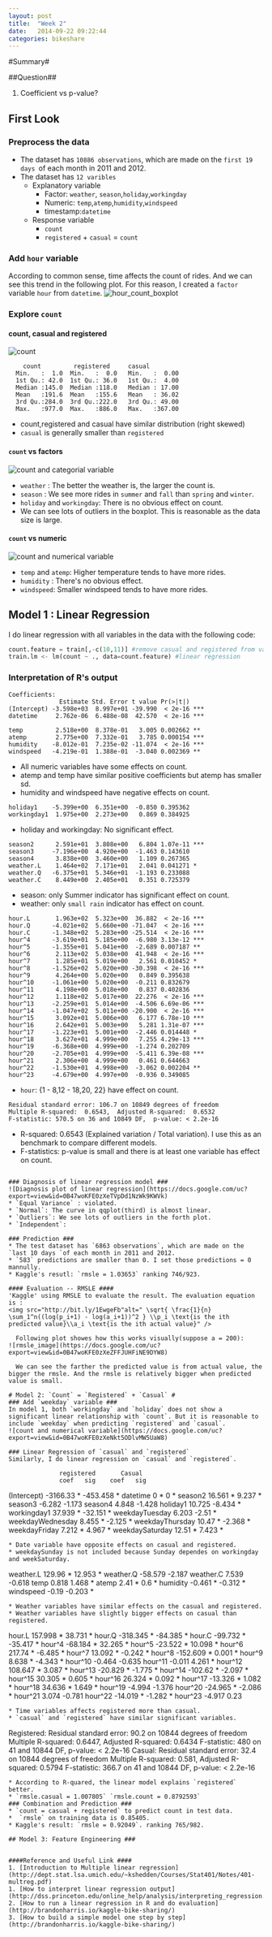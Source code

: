 ```yaml
---
layout: post
title:  "Week 2"
date:   2014-09-22 09:22:44
categories: bikeshare
---
```


#Summary#

##Question##
1. Coefficient vs p-value?


## First Look ##
### Preprocess the data ###
* The dataset has `10886 observations`, which are made on the `first 19 days `of each month in 2011 and 2012.
* The dataset has `12 varibles`
  * Explanatory variable
    * Factor: `weather`, `season`,`holiday`,`workingday`
    * Numeric: `temp`,`atemp`,`humidity`,`windspeed`
    * timestamp:`datetime`
  * Response variable
    * `count`
    * `registered` + `casual` = `count`


### Add `hour` variable ###
According to common sense, time affects the count of rides. And we can see this trend in the following plot. For this reason, I created a `factor` variable `hour` from `datetime`.
![hour_count_boxplot](https://docs.google.com/uc?export=view&id=0B47woKFE0zXeX1hMM0w0Rml1dG8)


### Explore `count` ###
#### count, casual and registered
![count](https://docs.google.com/uc?export=view&id=0B47woKFE0zXeLUszYkFpaGM4WGc)

```
    count         registered     casual
  Min.   :  1.0  Min.   :  0.0   Min.   :  0.00
  1st Qu.: 42.0  1st Qu.: 36.0   1st Qu.:  4.00
  Median :145.0  Median :118.0   Median : 17.00
  Mean   :191.6  Mean   :155.6   Mean   : 36.02
  3rd Qu.:284.0  3rd Qu.:222.0   3rd Qu.: 49.00
  Max.   :977.0  Max.   :886.0   Max.   :367.00  
```
* count,registered and casual have similar distribution (right skewed)
* `casual` is generally smaller than `registered`

#### `count` vs factors
![count and categorial variable](https://docs.google.com/uc?export=view&id=0B47woKFE0zXeYUt3R0hIVE55Rk0)

* `weather` : The better the weather is, the larger the count is.
* `season` : We see more rides in `summer` and `fall` than `spring` and `winter`.
* `holiday` and `workingday`: There is no obvious effect on count.
* We can see lots of outliers in the boxplot. This is reasonable as the data size is large.

#### `count` vs numeric
![count and numerical variable](https://docs.google.com/uc?export=view&id=0B47woKFE0zXeM3FMYlF4V2NIbkU)

* `temp` and `atemp`: Higher temperature tends to have more rides.
* `humidity` : There's no obvious effect.
* `windspeed`: Smaller windspeed tends to have more rides.


## Model 1 : Linear Regression ##
I do linear regression with all variables in the data with the following code:
```python
count.feature = train[,-c(10,11)] #remove casual and registered from varaibles
train.lm <- lm(count ~ ., data=count.feature) #linear regression
```
### Interpretation of R's output

```
Coefficients:
              Estimate Std. Error t value Pr(>|t|)
(Intercept) -3.598e+03  8.997e+01 -39.990  < 2e-16 ***
datetime     2.762e-06  6.488e-08  42.570  < 2e-16 ***
```
```
temp         2.518e+00  8.378e-01   3.005 0.002662 **
atemp        2.775e+00  7.332e-01   3.785 0.000154 ***
humidity    -8.012e-01  7.235e-02 -11.074  < 2e-16 ***
windspeed   -4.219e-01  1.388e-01  -3.040 0.002369 **
```
* All numeric variables have some effects on count.
* atemp and temp have similar positive coefficients but atemp has smaller sd.
* humidity and windspeed have negative effects on count.

```
holiday1    -5.399e+00  6.351e+00  -0.850 0.395362
workingday1  1.975e+00  2.273e+00   0.869 0.384925
```

* holiday and workingday: No significant effect.

```
season2      2.591e+01  3.808e+00   6.804 1.07e-11 ***
season3     -7.196e+00  4.920e+00  -1.463 0.143610
season4      3.838e+00  3.460e+00   1.109 0.267365
weather.L    1.464e+02  7.171e+01   2.041 0.041271 *  
weather.Q   -6.375e+01  5.346e+01  -1.193 0.233088
weather.C    8.449e+00  2.405e+01   0.351 0.725379
```
* season:  only Summer indicator has significant effect on count.
* weather: only `small rain` indicator has effect on count.

```
hour.L       1.963e+02  5.323e+00  36.882  < 2e-16 ***
hour.Q      -4.021e+02  5.660e+00 -71.047  < 2e-16 ***
hour.C      -1.348e+02  5.283e+00 -25.514  < 2e-16 ***
hour^4      -3.619e+01  5.185e+00  -6.980 3.13e-12 ***
hour^5      -1.355e+01  5.041e+00  -2.689 0.007187 **
hour^6       2.113e+02  5.038e+00  41.948  < 2e-16 ***
hour^7       1.285e+01  5.019e+00   2.561 0.010452 *  
hour^8      -1.526e+02  5.020e+00 -30.398  < 2e-16 ***
hour^9       4.264e+00  5.020e+00   0.849 0.395638
hour^10     -1.061e+00  5.020e+00  -0.211 0.832679
hour^11      4.198e+00  5.018e+00   0.837 0.402836
hour^12      1.118e+02  5.017e+00  22.276  < 2e-16 ***
hour^13     -2.259e+01  5.014e+00  -4.506 6.69e-06 ***
hour^14     -1.047e+02  5.011e+00 -20.900  < 2e-16 ***
hour^15      3.092e+01  5.006e+00   6.177 6.78e-10 ***
hour^16      2.642e+01  5.003e+00   5.281 1.31e-07 ***
hour^17     -1.223e+01  5.001e+00  -2.446 0.014448 *  
hour^18      3.627e+01  4.999e+00   7.255 4.29e-13 ***
hour^19     -6.368e+00  4.999e+00  -1.274 0.202709
hour^20     -2.705e+01  4.999e+00  -5.411 6.39e-08 ***
hour^21      2.306e+00  4.999e+00   0.461 0.644663
hour^22     -1.530e+01  4.998e+00  -3.062 0.002204 **
hour^23     -4.679e+00  4.997e+00  -0.936 0.349085
```
* `hour`: {1 - 8,12 - 18,20, 22} have effect on count.

```
Residual standard error: 106.7 on 10849 degrees of freedom
Multiple R-squared:  0.6543,  Adjusted R-squared:  0.6532
F-statistic: 570.5 on 36 and 10849 DF,  p-value: < 2.2e-16
```
* R-squared: 0.6543 (Explained variation / Total variation). I use this as an benchmark to compare different models.
* F-statistics: p-value is small and there is at least one variable has effect on count.
```

### Diagnosis of linear regression model ###
![Diagnosis plot of linear regression](https://docs.google.com/uc?export=view&id=0B47woKFE0zXeTVpDd1NzWk9KWVk)
* `Equal Variance` : violated.
* `Normal`: The curve in qqplot(third) is almost linear.
* `Outliers`: We see lots of outliers in the forth plot.
* `Independent`:

### Prediction ###
* The test dataset has `6863 observations`, which are made on the `last 10 days `of each month in 2011 and 2012.
* `583` predictions are smaller than 0. I set those predictions = 0 mannully.
* Kaggle's resutl: `rmsle = 1.03653` ranking 746/923.

#### Evaluation -- RMSLE ####
'Kaggle' using RMSLE to evaluate the result. The evaluation equation is :
<img src="http://bit.ly/1EwgeFb"alt=" \sqrt{ \frac{1}{n} \sum_1^n((log(p_i+1) - log(a_i+1))^2 } \\p_i \text{is the ith predicted value}\\a_i \text{is the ith actual value}" />

  Following plot showes how this works visually(suppose a = 200):
![rmsle_image](https://docs.google.com/uc?export=view&id=0B47woKFE0zXeZFFJUHFiNE9DYW8)

  We can see the farther the predicted value is from actual value, the bigger the rmsle. And the rmsle is relatively bigger when predicted value is small.

# Model 2: `Count` = `Registered` + `Casual` #
### Add `weekday` variable ###
In model 1, both `workingday` and `holiday` does not show a significant linear relationship with `count`. But it is reasonable to include `weekday` when predicting `registered` and `casual`.
![count and numerical variable](https://docs.google.com/uc?export=view&id=0B47woKFE0zXeNkt5ODlvMW5UaW8)

### Linear Regression of `casual` and `registered`
Similarly, I do linear regression on `casual` and `registered`.

```
                  registered       Casual
                  coef   sig    coef   sig
(Intercept)      -3166.33 *    -453.458 *
datetime         0        *    0        *
season2          16.561   *    9.237    *
season3          -6.282        -1.173
season4          4.848         -1.428
holiday1         10.725        -8.434   *
workingday1      37.939   *    -32.151  *
weekdayTuesday   6.203         -2.51    *
weekdayWednesday 8.455    *    -2.125   *
weekdayThursday  10.47    *    -2.368   *
weekdayFriday    7.212    *    4.967    *
weekdaySaturday  12.51    *    7.423    *
```
* Date variable have opposite effects on casual and registered.
* weekdaySunday is not included because Sunday dependes on workingday and weekSaturday.

```
weather.L        129.96   *    12.953   *
weather.Q        -58.579       -2.187
weather.C        7.539         -0.618
temp             0.818         1.468    *
atemp            2.41     *    0.6      *
humidity         -0.461   *    -0.312   *
windspeed        -0.19         -0.203   *
```
* Weather variables have similar effects on the casual and registered.
* Weather variables have slightly bigger effects on casual than registered.

```
hour.L           157.998  *    38.731   *
hour.Q           -318.345 *    -84.385  *
hour.C           -99.732  *    -35.417  *
hour^4           -68.184  *    32.265   *
hour^5           -23.522  *    10.098   *
hour^6           217.74   *    -6.485   *
hour^7           13.092   *    -0.242   *
hour^8           -152.609 *    0.001    *
hour^9           8.638    *    -4.343   *
hour^10          -0.464        -0.635
hour^11          -0.011        4.261    *
hour^12          108.647  *    3.087    *
hour^13          -20.829  *    -1.775   *
hour^14          -102.62  *    -2.097   *
hour^15          30.305   *    0.605    *
hour^16          26.324   *    0.092    *
hour^17          -13.326  *    1.082    *
hour^18          34.636   *    1.649    *
hour^19          -4.994        -1.376
hour^20          -24.965  *    -2.086   *
hour^21          3.074         -0.781
hour^22          -14.019  *    -1.282   *
hour^23          -4.917        0.23

```
* Time variables affects registered more than casual.
* `casual` and `registered` have similar significant variables.

```
Registered:
Residual standard error: 90.2 on 10844 degrees of freedom
Multiple R-squared:  0.6447,	Adjusted R-squared:  0.6434
F-statistic:   480 on 41 and 10844 DF,  p-value: < 2.2e-16
Casual:
Residual standard error: 32.4 on 10844 degrees of freedom
Multiple R-squared:  0.581,	Adjusted R-squared:  0.5794
F-statistic: 366.7 on 41 and 10844 DF,  p-value: < 2.2e-16
```
* According to R-quared, the linear model explains `registered` better.
* `rmsle.casual = 1.007805` `rmsle.count = 0.8792593`
### Combination and Prediction ###
* `count = casual + registered` to predict count in test data.
*  `rmsle` on training data is 0.85405.
* Kaggle's result: `rmsle = 0.92049`. ranking 765/982.

## Model 3: Feature Engineering ###


####Reference and Useful Link ####
1. [Introduction to Multiple linear regression](http://dept.stat.lsa.umich.edu/~kshedden/Courses/Stat401/Notes/401-multreg.pdf)
1. [How to interpret linear regression output](http://dss.princeton.edu/online_help/analysis/interpreting_regression.htm)
2. [How to run a linear regression in R and do evaluation](http://brandonharris.io/kaggle-bike-sharing/)
3. [How to build a simple model one step by step](http://brandonharris.io/kaggle-bike-sharing/)
